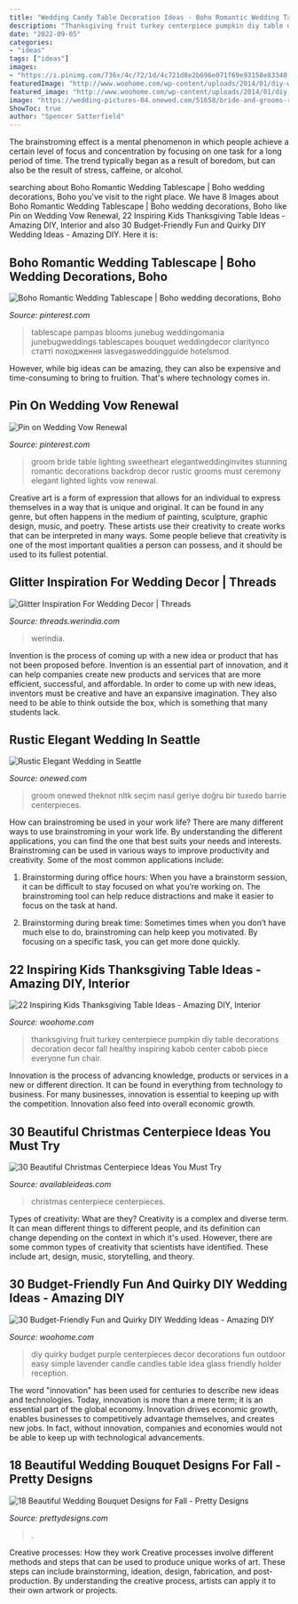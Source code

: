 ```yaml
---
title: "Wedding Candy Table Decoration Ideas - Boho Romantic Wedding Tablescape"
description: "Thanksgiving fruit turkey centerpiece pumpkin diy table decorations decoration decor fall healthy inspiring kabob center cabob piece everyone fun chair"
date: "2022-09-05"
categories:
- "ideas"
tags: ["ideas"]
images:
- "https://i.pinimg.com/736x/4c/72/1d/4c721d8e2b696e071f69e93158e83340.jpg"
featuredImage: "http://www.woohome.com/wp-content/uploads/2014/01/diy-wedding-ideas-26.jpg"
featured_image: "http://www.woohome.com/wp-content/uploads/2014/01/diy-wedding-ideas-26.jpg"
image: "https://wedding-pictures-04.onewed.com/51658/bride-and-grooms-rustic-elegant-wedding-reception-sweetheart-table__full.jpg"
ShowToc: true
author: "Spencer Satterfield"
---
```



The brainstroming effect is a mental phenomenon in which people achieve a certain level of focus and concentration by focusing on one task for a long period of time. The trend typically began as a result of boredom, but can also be the result of stress, caffeine, or alcohol.

	

		
searching about Boho Romantic Wedding Tablescape | Boho wedding decorations, Boho you've visit to the right place. We have 8 Images about Boho Romantic Wedding Tablescape | Boho wedding decorations, Boho like Pin on Wedding Vow Renewal, 22 Inspiring Kids Thanksgiving Table Ideas - Amazing DIY, Interior and also 30 Budget-Friendly Fun and Quirky DIY Wedding Ideas - Amazing DIY. Here it is:
		
    
## Boho Romantic Wedding Tablescape | Boho Wedding Decorations, Boho

<img loading=lazy src="https://i.pinimg.com/736x/4c/72/1d/4c721d8e2b696e071f69e93158e83340.jpg" onerror="this.onerror=null;this.src='https://tse1.mm.bing.net/th?id=OIP.RwCV6_GPJlOnu7a2-wdiRQHaLH&amp;pid=15.1';" alt="Boho Romantic Wedding Tablescape | Boho wedding decorations, Boho">

_Source: pinterest.com_

>tablescape pampas blooms junebug weddingomania junebugweddings tablescapes bouquet weddingdecor claritynco статті походження lasvegasweddingguide hotelsmod. 

	

However, while big ideas can be amazing, they can also be expensive and time-consuming to bring to fruition. That's where technology comes in.

    
## Pin On Wedding Vow Renewal

<img loading=lazy src="https://i.pinimg.com/736x/36/2e/1b/362e1b2dc57ed85c725f99ec50102a6a.jpg" onerror="this.onerror=null;this.src='https://tse3.mm.bing.net/th?id=OIP.cv9hxwiP96RAING6LpM9fgHaO0&amp;pid=15.1';" alt="Pin on Wedding Vow Renewal">

_Source: pinterest.com_

>groom bride table lighting sweetheart elegantweddinginvites stunning romantic decorations backdrop decor rustic grooms must ceremony elegant lighted lights vow renewal. 

	

Creative art is a form of expression that allows for an individual to express themselves in a way that is unique and original. It can be found in any genre, but often happens in the medium of painting, sculpture, graphic design, music, and poetry. These artists use their creativity to create works that can be interpreted in many ways. Some people believe that creativity is one of the most important qualities a person can possess, and it should be used to its fullest potential.

    
## Glitter Inspiration For Wedding Decor | Threads

<img loading=lazy src="https://threads.werindia.com/wp-content/uploads/2016/07/Glitter-Wedding-Decor-Threads-WeRIndia6.jpg" onerror="this.onerror=null;this.src='https://tse2.mm.bing.net/th?id=OIP.DfNPaBrZY7XVLtC5HxT_cQHaLH&amp;pid=15.1';" alt="Glitter Inspiration For Wedding Decor | Threads">

_Source: threads.werindia.com_

>werindia. 

	

Invention is the process of coming up with a new idea or product that has not been proposed before. Invention is an essential part of innovation, and it can help companies create new products and services that are more efficient, successful, and affordable. In order to come up with new ideas, inventors must be creative and have an expansive imagination. They also need to be able to think outside the box, which is something that many students lack.

    
## Rustic Elegant Wedding In Seattle

<img loading=lazy src="https://wedding-pictures-04.onewed.com/51658/bride-and-grooms-rustic-elegant-wedding-reception-sweetheart-table__full.jpg" onerror="this.onerror=null;this.src='https://tse4.mm.bing.net/th?id=OIP.1Lj6UhHuTrxAx_GIriR7VAHaLH&amp;pid=15.1';" alt="Rustic Elegant Wedding in Seattle">

_Source: onewed.com_

>groom onewed theknot nltk seçim nasıl geriye doğru bir tuxedo barrie centerpieces. 

	

How can brainstroming be used in your work life?
There are many different ways to use brainstroming in your work life. By understanding the different applications, you can find the one that best suits your needs and interests. Brainstroming can be used in various ways to improve productivity and creativity. Some of the most common applications include:
1) Brainstorming during office hours: When you have a brainstorm session, it can be difficult to stay focused on what you’re working on. The brainstroming tool can help reduce distractions and make it easier to focus on the task at hand.

2) Brainstorming during break time: Sometimes times when you don’t have much else to do, brainstroming can help keep you motivated. By focusing on a specific task, you can get more done quickly.

    
## 22 Inspiring Kids Thanksgiving Table Ideas - Amazing DIY, Interior

<img loading=lazy src="http://www.woohome.com/wp-content/uploads/2013/11/Inspiring-Thanksgiving-Kids-Tables-4.jpg" onerror="this.onerror=null;this.src='https://tse1.mm.bing.net/th?id=OIP.XKAGHeiCcGiwmYp466UrmgHaLK&amp;pid=15.1';" alt="22 Inspiring Kids Thanksgiving Table Ideas - Amazing DIY, Interior">

_Source: woohome.com_

>thanksgiving fruit turkey centerpiece pumpkin diy table decorations decoration decor fall healthy inspiring kabob center cabob piece everyone fun chair. 

	

Innovation is the process of advancing knowledge, products or services in a new or different direction. It can be found in everything from technology to business. For many businesses, innovation is essential to keeping up with the competition. Innovation also feed into overall economic growth.

    
## 30 Beautiful Christmas Centerpiece Ideas You Must Try

<img loading=lazy src="http://availableideas.com/wp-content/uploads/2015/11/Beautiful-Christmas-Centerpieces-29.jpg" onerror="this.onerror=null;this.src='https://tse2.mm.bing.net/th?id=OIP.82pQGPcubSCOOU2bKp9qLAHaMt&amp;pid=15.1';" alt="30 Beautiful Christmas Centerpiece Ideas You Must Try">

_Source: availableideas.com_

>christmas centerpiece centerpieces. 

	

Types of creativity: What are they?
Creativity is a complex and diverse term. It can mean different things to different people, and its definition can change depending on the context in which it's used. However, there are some common types of creativity that scientists have identified. These include art, design, music, storytelling, and
theory.

    
## 30 Budget-Friendly Fun And Quirky DIY Wedding Ideas - Amazing DIY

<img loading=lazy src="http://www.woohome.com/wp-content/uploads/2014/01/diy-wedding-ideas-26.jpg" onerror="this.onerror=null;this.src='https://tse2.mm.bing.net/th?id=OIP.MOcZa_GFVqs3W-8gzIxaZwHaLH&amp;pid=15.1';" alt="30 Budget-Friendly Fun and Quirky DIY Wedding Ideas - Amazing DIY">

_Source: woohome.com_

>diy quirky budget purple centerpieces decor decorations fun outdoor easy simple lavender candle candles table idea glass friendly holder reception. 

	

The word "innovation" has been used for centuries to describe new ideas and technologies. Today, innovation is more than a mere term; it is an essential part of the global economy. Innovation drives economic growth, enables businesses to competitively advantage themselves, and creates new jobs. In fact, without innovation, companies and economies would not be able to keep up with technological advancements.

    
## 18 Beautiful Wedding Bouquet Designs For Fall - Pretty Designs

<img loading=lazy src="https://www.prettydesigns.com/wp-content/uploads/2014/08/Pretty-Bouquet.jpg" onerror="this.onerror=null;this.src='https://tse2.mm.bing.net/th?id=OIP.fAJp2aDW9vjRulQdQQylFgHaLG&amp;pid=15.1';" alt="18 Beautiful Wedding Bouquet Designs for Fall - Pretty Designs">

_Source: prettydesigns.com_

>. 

	

Creative processes: How they work
Creative processes involve different methods and steps that can be used to produce unique works of art. These steps can include brainstorming, ideation, design, fabrication, and post-production. By understanding the creative process, artists can apply it to their own artwork or projects.

